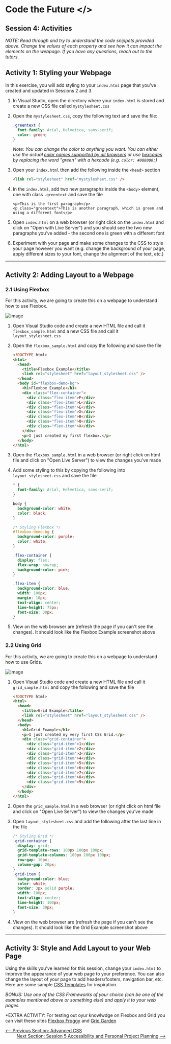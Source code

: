 # Code the Future </>

## Session 4: Activities

_NOTE: Read through and try to understand the code snippets provided above. Change the values of each property and see how it can impact the elements on the webpage. If you have any questions, reach out to the tutors._

## Activity 1: Styling your Webpage

In this exercise, you will add styling to your `index.html` page that you've created and updated in Sessions 2 and 3.

1. In Visual Studio, open the directory where your `index.html` is stored and create a new CSS file called `mystylesheet.css`
2. Open the `mystylesheet.css`, copy the following text and save the file:

   ```css
   .greentext {
     font-family: Arial, Helvetica, sans-serif;
     color: green;
   }
   ```

   _Note: You can change the color to anything you want. You can either use the actual [color names supported by all browsers](https://www.w3schools.com/cssref/css_colors.asp) or use [hexcodes](https://htmlcolorcodes.com/) by replacing the word "green" with a hexcode (e.g. `color: #008000;`)_

3. Open your `index.html` then add the following inside the `<head>` section

   ```html
   <link rel="stylesheet" href="mystylesheet.css" />
   ```

4. In the `index.html`, add two new paragraphs inside the `<body>` element, one with class `.greentext` and save the file
   ```
   <p>This is the first paragraph</p>
   <p class="greentext">This is another paragraph, which is green and using a different font</p>
   ```
5. Open `index.html` on a web browser (or right click on the `index.html` and click on "Open with Live Server") and you should see the two new paragraphs you've added - the second one is green with a different font

6. Experiment with your page and make some changes to the CSS to style your page however you want (e.g. change the background of your page, apply different sizes to your font, change the alignment of the text, etc.)

---

## Activity 2: Adding Layout to a Webpage

### 2.1 Using Flexbox

For this activity, we are going to create this on a webpage to understand how to use Flexbox.

![image](../images/session4/flexbox_activity1.png)

1. Open Visual Studio code and create a new HTML file and call it `flexbox_sample.html` and a new CSS file and call it `layout_stylesheet.css`
2. Open the `flexbox_sample.html` and copy the following and save the file

   ```html
   <!DOCTYPE html>
   <html>
     <head>
       <title>Flexbox Example</title>
       <link rel="stylesheet" href="layout_stylesheet.css" />
     </head>
     <body id="flexbox-demo-bg">
       <h1>Flexbox Example</h1>
       <div class="flex-container">
         <div class="flex-item">F</div>
         <div class="flex-item">L</div>
         <div class="flex-item">E</div>
         <div class="flex-item">X</div>
         <div class="flex-item">B</div>
         <div class="flex-item">O</div>
         <div class="flex-item">X</div>
       </div>
       <p>I just created my first flexbox.</p>
     </body>
   </html>
   ```

3. Open the `flexbox_sample.html` in a web browser (or right click on html file and click on "Open Live Server") to view the changes you've made

4. Add some styling to this by copying the following into `layout_stylesheet.css` and save the file

   ```css
   * {
     font-family: Arial, Helvetica, sans-serif;
   }

   body {
     background-color: white;
     color: black;
   }

   /* Styling Flexbox */
   #flexbox-demo-bg {
     background-color: purple;
     color: white;
   }

   .flex-container {
     display: flex;
     flex-wrap: nowrap;
     background-color: pink;
   }

   .flex-item {
     background-color: blue;
     width: 100px;
     margin: 10px;
     text-align: center;
     line-height: 75px;
     font-size: 30px;
   }
   ```

5. View on the web browser are (refresh the page if you can't see the changes). It should look like the Flexbox Example screenshot above

### 2.2 Using Grid

For this activity, we are going to create this on a webpage to understand how to use Grids.

![image](../images/session4/grid_activity1.png)

1. Open Visual Studio code and create a new HTML file and call it `grid_sample.html` and copy the following and save the file

   ```html
   <!DOCTYPE html>
   <html>
     <head>
       <title>Grid Example</title>
       <link rel="stylesheet" href="layout_stylesheet.css" />
     </head>
     <body>
       <h1>Grid Example</h1>
       <p>I just created my very first CSS Grid.</p>
       <div class="grid-container">
         <div class="grid-item">1</div>
         <div class="grid-item">2</div>
         <div class="grid-item">3</div>
         <div class="grid-item">4</div>
         <div class="grid-item">5</div>
         <div class="grid-item">6</div>
         <div class="grid-item">7</div>
         <div class="grid-item">8</div>
         <div class="grid-item">9</div>
       </div>
     </body>
   </html>
   ```

2. Open the `grid_sample.html` in a web browser (or right click on html file and click on "Open Live Server") to view the changes you've made

3. Open `layout_stylesheet.css` and add the following after the last line in the file

   ```css
   /* Styling Grid */
   .grid-container {
     display: grid;
     grid-template-rows: 100px 100px 100px;
     grid-template-columns: 100px 100px 100px;
     row-gap: 10px;
     column-gap: 20px;
   }
   .grid-item {
     background-color: blue;
     color: white;
     border: 3px solid purple;
     width: 100px;
     text-align: center;
     line-height: 100px;
     font-size: 30px;
   }
   ```

4. View on the web browser are (refresh the page if you can't see the changes). It should look like the Grid Example screenshot above

---

## Activity 3: Style and Add Layout to your Web Page

Using the skills you've learned for this session, change your `index.html` to improve the appearance of your web page to your preference. You can also change the layout of your page to add headers/footers, navigation bar, etc. Here are some sample [CSS Templates](https://www.w3schools.com/css/css_templates.asp) for inspiration.

_BONUS: Use one of the CSS Frameworks of your choice (can be one of the examples mentioned above or something else) and apply it to your web pages._

\*EXTRA ACTIVITY: For testing out oyur knowlwdge on Flexbox and Grid you can visit these sites [Flexbox Froggy](https://flexboxfroggy.com/) and [Grid Garden](https://cssgridgarden.com/)

<div style="width: 100%">
<a href='introduction_to_css.md'><-- Previous Section: Advanced CSS</a>
<div align="right"><a href='../session-5/README.md'>Next Section: Session 5 Accessibility and Personal Project Planning --></a></div>
</div>
